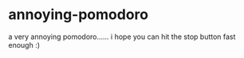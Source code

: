 # annoying-pomodoro
a very annoying pomodoro......
i hope you can hit the stop button fast enough :)
